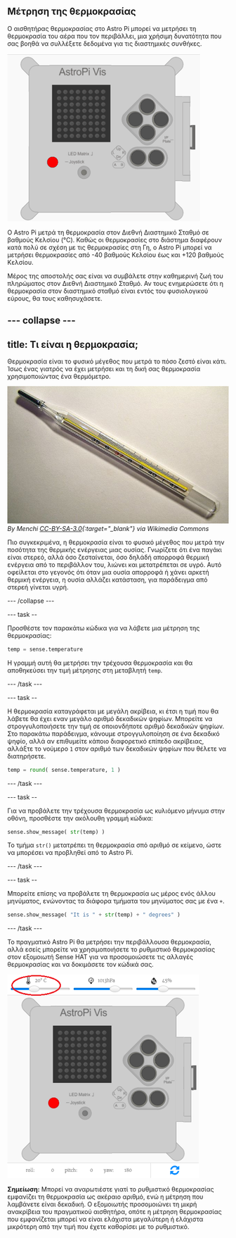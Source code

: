 ## Μέτρηση της θερμοκρασίας

Ο αισθητήρας θερμοκρασίας στο Astro Pi μπορεί να μετρήσει τη θερμοκρασία του αέρα που τον περιβάλλει, μια χρήσιμη δυνατότητα που σας βοηθά να συλλέξετε δεδομένα για τις διαστημικές συνθήκες.

![Μήνυμα για τη θερμοκρασία](images/degrees-message.gif)

Ο Astro Pi μετρά τη θερμοκρασία στον Διεθνή Διαστημικό Σταθμό σε βαθμούς Κελσίου (&deg;C). Καθώς οι θερμοκρασίες στο διάστημα διαφέρουν κατά πολύ σε σχέση με τις θερμοκρασίες στη Γη, ο Astro Pi μπορεί να μετρήσει θερμοκρασίες από -40 βαθμούς Κελσίου έως και +120 βαθμούς Κελσίου.

Μέρος της αποστολής σας είναι να συμβάλετε στην καθημερινή ζωή του πληρώματος στον Διεθνή Διαστημικό Σταθμό. Αν τους ενημερώσετε ότι η θερμοκρασία στον διαστημικό σταθμό είναι εντός του φυσιολογικού εύρους, θα τους καθησυχάσετε.

## \--- collapse \---

## title: Τι είναι η θερμοκρασία;

Θερμοκρασία είναι το φυσικό μέγεθος που μετρά το πόσο ζεστό είναι κάτι. Ίσως ένας γιατρός να έχει μετρήσει και τη δική σας θερμοκρασία χρησιμοποιώντας ένα θερμόμετρο.

![Θερμόμετρο](images/thermometer.JPG) *By Menchi [CC-BY-SA-3.0](http://creativecommons.org/licenses/by-sa/3.0/){:target="_blank"} via Wikimedia Commons*

Πιο συγκεκριμένα, η θερμοκρασία είναι το φυσικό μέγεθος που μετρά την ποσότητα της θερμικής ενέργειας μιας ουσίας. Γνωρίζετε ότι ένα παγάκι είναι στερεό, αλλά όσο ζεσταίνεται, όσο δηλάδή απορροφά θερμική ενέργεια από το περιβάλλον του, λιώνει και μετατρέπεται σε υγρό. Αυτό οφείλεται στο γεγονός ότι όταν μια ουσία απορροφά ή χάνει αρκετή θερμική ενέργεια, η ουσία αλλάζει κατάσταση, για παράδειγμα από στερεή γίνεται υγρή.

\--- /collapse \---

\--- task --

Προσθέστε τον παρακάτω κώδικα για να λάβετε μια μέτρηση της θερμοκρασίας:

```python
temp = sense.temperature
```

Η γραμμή αυτή θα μετρήσει την τρέχουσα θερμοκρασία και θα αποθηκεύσει την τιμή μέτρησης στη μεταβλητή `temp`.

\--- /task \---

\--- task --

Η θερμοκρασία καταγράφεται με μεγάλη ακρίβεια, κι έτσι η τιμή που θα λάβετε θα έχει εναν μεγάλο αριθμό δεκαδικών ψηφίων. Μπορείτε να στρογγυλοποιήσετε την τιμή σε οποιονδήποτε αριθμό δεκαδικών ψηφίων. Στο παρακάτω παράδειγμα, κάνουμε στρογγυλοποίηση σε ένα δεκαδικό ψηφίο, αλλά αν επιθυμείτε κάποιο διαφορετικό επίπεδο ακρίβειας, αλλάξτε το νούμερο `1` στον αριθμό των δεκαδικών ψηφίων που θέλετε να διατηρήσετε.

```python
temp = round( sense.temperature, 1 )
```

\--- /task \---

\--- task --

Για να προβάλετε την τρέχουσα θερμοκρασία ως κυλιόμενο μήνυμα στην οθόνη, προσθέστε την ακόλουθη γραμμή κώδικα:

```python
sense.show_message( str(temp) )
```

Το τμήμα `str()` μετατρέπει τη θερμοκρασία σπό αριθμό σε κείμενο, ώστε να μπορέσει να προβληθεί από το Astro Pi.

\--- /task \---

\--- task --

Μπορείτε επίσης να προβάλετε τη θερμοκρασία ως μέρος ενός άλλου μηνύματος, ενώνοντας τα διάφορα τμήματα του μηνύματος σας με ένα `+`.

```python
sense.show_message( "It is " + str(temp) + " degrees" )
```

\--- /task \---

Το πραγματικό Astro Pi θα μετρήσει την περιβάλλουσα θερμοκρασία, αλλά εσείς μπορείτε να χρησιμοποιήσετε το ρυθμιστικό θερμοκρασίας στον εξομοιωτή Sense HAT για να προσομοιώσετε τις αλλαγές θερμοκρασίας και να δοκιμάσετε τον κώδικά σας.

![Ρυθμιστικό θερμοκρασίας](images/temperature-slider.png)

**Σημείωση:** Μπορεί να αναρωτιέστε γιατί το ρυθμιστικό θερμοκρασίας εμφανίζει τη θερμοκρασία ως ακέραιο αριθμό, ενώ η μέτρηση που λαμβάνετε είναι δεκαδική. Ο εξομοιωτής προσομοιώνει τη μικρή ανακρίβεια του πραγματικού αισθητήρα, οπότε η μέτρηση θερμοκρασίας που εμφανίζεται μπορεί να είναι ελάχιστα μεγαλύτερη ή ελάχιστα μικρότερη από την τιμή που έχετε καθορίσει με το ρυθμιστικό.